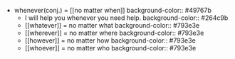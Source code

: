 - whenever(conj.) = [[no matter when]]
  background-color:: #49767b
	- I will help you whenever you need help.
	  background-color:: #264c9b
	- [[whatever]] = no matter what
	  background-color:: #793e3e
	- [[wherever]] = no matter where
	  background-color:: #793e3e
	- [[however]] = no matter how
	  background-color:: #793e3e
	- [[whoever]] = no matter who
	  background-color:: #793e3e